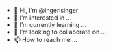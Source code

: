 - 👋 Hi, I’m @ingerisinger
- 👀 I’m interested in ...
- 🌱 I’m currently learning ...
- 💞️ I’m looking to collaborate on ...
- 📫 How to reach me ...

<!---
ingerisinger/ingerisinger is a ✨ special ✨ repository because its `README.md` (this file) appears on your GitHub profile.
You can click the Preview link to take a look at your changes.
--->
